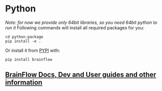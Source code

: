 # Python

*Note: for now we provide only 64bit libraries, so you need 64bit python to run it*
Following commands will install all required packages for you:
```
cd python-package
pip install -e .
```
Or install it from [PYPI](https://pypi.org/project/brainflow/) with:
```
pip install brainflow
```
## [BrainFlow Docs, Dev and User guides and other information](https://brainflow.readthedocs.io/en/latest/index.html)

